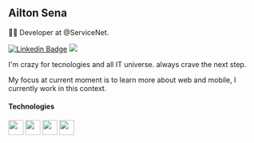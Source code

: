 ## Ailton Sena
👨‍💻 Developer at @ServiceNet.

 [![Linkedin Badge](https://img.shields.io/badge/Ailton_Sena-000?style=for-the-badge&logo=linkedin&logoColor=white&link=https://www.linkedin.com/in/ailtonsenap)](https://www.linkedin.com/in/ailtonsenap/) 
<a href = "mailto:ailtonsenap@gmail.com"><img src="https://img.shields.io/badge/Gmail-D14836?style=for-the-badge&logo=gmail&logoColor=white" target="_blank"></a>

I'm crazy for tecnologies and all IT universe. always crave the next step.

My focus at current moment is to learn more about web and mobile, I currently work in this context.

####  Technologies

<img src="https://cdn.jsdelivr.net/gh/devicons/devicon/icons/react/react-original.svg" width="30" height="30" /> <img src="https://cdn.jsdelivr.net/gh/devicons/devicon/icons/vuejs/vuejs-original.svg" width="30" height="30" /> <img src="https://cdn.jsdelivr.net/gh/devicons/devicon/icons/javascript/javascript-original.svg" width="30" height="30" /> <img src="https://cdn.jsdelivr.net/gh/devicons/devicon/icons/nodejs/nodejs-original.svg" width="30" height="30" />
            


<!--
**Sena32/Sena32** is a ✨ _special_ ✨ repository because its `README.md` (this file) appears on your GitHub profile.

Here are some ideas to get you started:

- 🔭 I’m currently working on ...
- 🌱 I’m currently learning ...
- 👯 I’m looking to collaborate on ...
- 🤔 I’m looking for help with ...
- 💬 Ask me about ...
- 📫 How to reach me: ...
- 😄 Pronouns: ...
- ⚡ Fun fact: ...
-->

